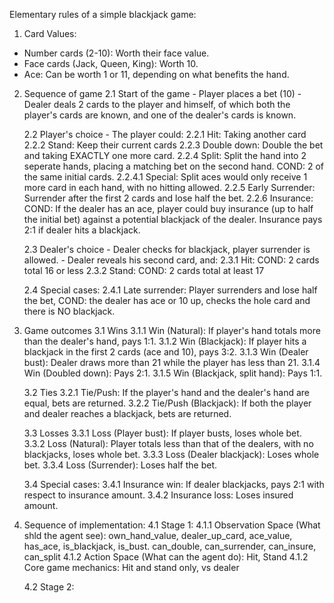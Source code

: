 Elementary rules of a simple blackjack game:

1. Card Values:
- Number cards (2-10): Worth their face value.
- Face cards (Jack, Queen, King): Worth 10.
- Ace: Can be worth 1 or 11, depending on what benefits the hand.  

2. Sequence of game
    2.1 Start of the game
        - Player places a bet (10)
        - Dealer deals 2 cards to the player and himself, of which both the player's cards are known, and one of the dealer's cards is known.

    2.2 Player's choice
        - The player could:
            2.2.1 Hit: Taking another card
            2.2.2 Stand: Keep their current cards
            2.2.3 Double down: Double the bet and taking EXACTLY one more card.
            2.2.4 Split: Split the hand into 2 seperate hands, placing a matching bet on the second hand. COND: 2 of the same initial cards.
                2.2.4.1 Special: Split aces would only receive 1 more card in each hand, with no hitting allowed.
            2.2.5 Early Surrender: Surrender after the first 2 cards and lose half the bet.
            2.2.6 Insurance: COND: If the dealer has an ace, player could buy insurance (up to half the initial bet) against a potential blackjack of the dealer. Insurance pays 2:1 if dealer hits a blackjack.

    2.3 Dealer's choice
        - Dealer checks for blackjack, player surrender is allowed.
        - Dealer reveals his second card, and:
            2.3.1 Hit: COND: 2 cards total 16 or less
            2.3.2 Stand: COND: 2 cards total at least 17

    2.4 Special cases:
        2.4.1 Late surrender: Player surrenders and lose half the bet, COND: the dealer has ace or 10 up, checks the hole card and there is NO blackjack.

3. Game outcomes
    3.1 Wins
        3.1.1 Win (Natural): If player's hand totals more than the dealer's hand, pays 1:1.
        3.1.2 Win (Blackjack): If player hits a blackjack in the first 2 cards (ace and 10), pays 3:2. 
        3.1.3 Win (Dealer bust): Dealer draws more than 21 while the player has less than 21.
        3.1.4 Win (Doubled down): Pays 2:1.
        3.1.5 Win (Blackjack, split hand): Pays 1:1.
    
    3.2 Ties
        3.2.1 Tie/Push: If the player's hand and the dealer's hand are equal, bets are returned.
        3.2.2 Tie/Push (Blackjack): If both the player and dealer reaches a blackjack, bets are returned.
    
    3.3 Losses
        3.3.1 Loss (Player bust): If player busts, loses whole bet.
        3.3.2 Loss (Natural): Player totals less than that of the dealers, with no blackjacks, loses whole bet.
        3.3.3 Loss (Dealer blackjack): Loses whole bet.
        3.3.4 Loss (Surrender): Loses half the bet.
        
    3.4 Special cases:
        3.4.1 Insurance win: If dealer blackjacks, pays 2:1 with respect to insurance amount.
        3.4.2 Insurance loss: Loses insured amount.

4. Sequence of implementation:
    4.1 Stage 1:
        4.1.1 Observation Space (What shld the agent see): own_hand_value, dealer_up_card, ace_value, has_ace, is_blackjack, is_bust. can_double, can_surrender, can_insure, can_split
        4.1.2 Action Space (What can the agent do): Hit, Stand
        4.1.2 Core game mechanics: Hit and stand only, vs dealer

    4.2 Stage 2:
